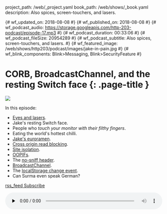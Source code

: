project_path: /web/_project.yaml book_path: /web/shows/_book.yaml description: Also spices, screen-touchers, and lasers.

{# wf_updated_on: 2018-08-08 #} {# wf_published_on: 2018-08-08 #} {# wf_podcast_audio: https://storage.googleapis.com/http-203-podcast/episode-17.mp3 #} {# wf_podcast_duration: 00:33:06 #} {# wf_podcast_fileSize: 20954289 #} {# wf_podcast_subtitle: Also spices, screen-touchers, and lasers. #} {# wf_featured_image: /web/shows/http203/podcast/images/jake-in-pain.jpg #} {# wf_blink_components: Blink>Messaging, Blink>SecurityFeature #}

# CORB, BroadcastChannel, and the resting Switch face {: .page-title }

<img src="/web/shows/http203/podcast/images/jake-in-pain.jpg" class="attempt-right" />

In this episode:

* [Eyes and lasers](https://twitter.com/Foone/status/1014267515696922624).
* Jake's resting Switch face.
* People who *touch your monitor with their filthy fingers*.
* Eating the world's hottest chilli.
* [Jake's euroramen](https://twitter.com/jaffathecake/status/963287863268904964).
* [Cross origin read blocking](https://chromium.googlesource.com/chromium/src/+/master/services/network/cross_origin_read_blocking_explainer.md).
* [Site isolation](/web/updates/2018/07/site-isolation).
* [OOPIFs](https://www.chromium.org/developers/design-documents/oop-iframes).
* The [no-sniff header](https://developer.mozilla.org/en-US/docs/Web/HTTP/Headers/X-Content-Type-Options).
* [BroadcastChannel](https://developer.mozilla.org/en-US/docs/Web/API/Broadcast_Channel_API).
* The [localStorage change event](https://developer.mozilla.org/en-US/docs/Web/API/WindowEventHandlers/onstorage).
* Can Surma even speak German?

<a href="http://feeds.feedburner.com/Http203Podcast">
  <span class="material-icons">rss_feed</span>
  Subscribe
</a>

<audio style="width: 100%" src="https://storage.googleapis.com/http-203-podcast/episode-17.mp3"
controls preload="none"></audio>
